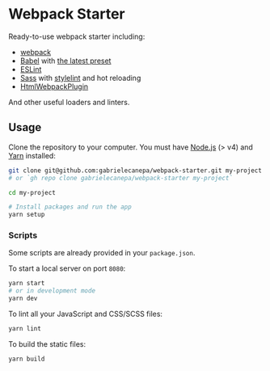 # Webpack Starter

Ready-to-use webpack starter including:

- [webpack](https://webpack.js.org)
- [Babel](https://babeljs.io) with [the latest preset](https://babeljs.io/docs/en/babel-preset-env)
- [ESLint](https://eslint.org)
- [Sass](http://sass-lang.com) with [stylelint](https://stylelint.io) and hot reloading
- [HtmlWebpackPlugin](https://webpack.js.org/plugins/html-webpack-plugin)

And other useful loaders and linters.

## Usage

Clone the repository to your computer. You must have [Node.js](https://nodejs.org) (> v4) and [Yarn](https://yarnpkg.com/lang/en/docs/install) installed:

```bash
git clone git@github.com:gabrielecanepa/webpack-starter.git my-project
# or `gh repo clone gabrielecanepa/webpack-starter my-project`

cd my-project

# Install packages and run the app
yarn setup
```

### Scripts

Some scripts are already provided in your `package.json`.

To start a local server on port `8080`:

```bash
yarn start
# or in development mode
yarn dev
```

To lint all your JavaScript and CSS/SCSS files:

```bash
yarn lint
```

To build the static files:

```bash
yarn build
```
